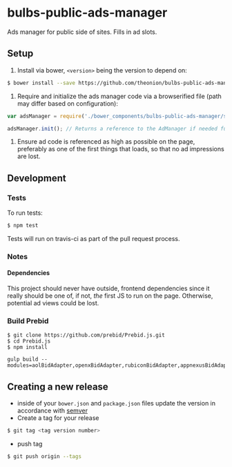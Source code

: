 # bulbs-public-ads-manager
Ads manager for public side of sites. Fills in ad slots.

## Setup

1. Install via bower, ```<version>``` being the version to depend on:
  ```bash
  $ bower install --save https://github.com/theonion/bulbs-public-ads-manager.git\#\<version>
  ```

1. Require and initialize the ads manager code via a browserified file (path may differ
  based on configuration):

  ```javascript
  var adsManager = require('./bower_components/bulbs-public-ads-manager/src/manager');

  adsManager.init(); // Returns a reference to the AdManager if needed further on the page
  ```

1. Ensure ad code is referenced as high as possible on the page, preferably as one of the first things that loads, so that no ad impressions are lost.

## Development

### Tests
To run tests:
```bash
$ npm test
```

Tests will run on travis-ci as part of the pull request process.

### Notes
#### Dependencies
This project should never have outside, frontend dependencies since it really should be one of, if not, _the_ first JS to run on the page. Otherwise, potential ad views could be lost.

### Build Prebid
```
$ git clone https://github.com/prebid/Prebid.js.git
$ cd Prebid.js
$ npm install
```
```
gulp build --modules=aolBidAdapter,openxBidAdapter,rubiconBidAdapter,appnexusBidAdapter,yieldmoBidAdapter
```

## Creating a new release

* inside of your ```bower.json``` and ```package.json``` files update the version in accordance with [semver](http://semver.org/)
* Create a tag for your release
```bash
$ git tag <tag version number>
```
* push tag
```bash
$ git push origin --tags
```
